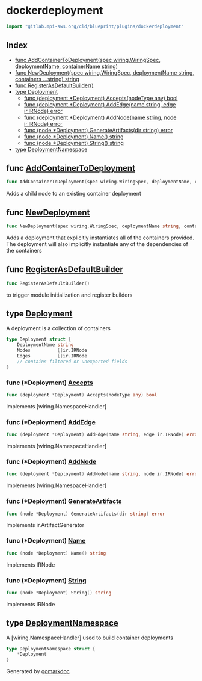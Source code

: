 <!-- Code generated by gomarkdoc. DO NOT EDIT -->

# dockerdeployment

```go
import "gitlab.mpi-sws.org/cld/blueprint/plugins/dockerdeployment"
```

## Index

- [func AddContainerToDeployment\(spec wiring.WiringSpec, deploymentName, containerName string\)](<#AddContainerToDeployment>)
- [func NewDeployment\(spec wiring.WiringSpec, deploymentName string, containers ...string\) string](<#NewDeployment>)
- [func RegisterAsDefaultBuilder\(\)](<#RegisterAsDefaultBuilder>)
- [type Deployment](<#Deployment>)
  - [func \(deployment \*Deployment\) Accepts\(nodeType any\) bool](<#Deployment.Accepts>)
  - [func \(deployment \*Deployment\) AddEdge\(name string, edge ir.IRNode\) error](<#Deployment.AddEdge>)
  - [func \(deployment \*Deployment\) AddNode\(name string, node ir.IRNode\) error](<#Deployment.AddNode>)
  - [func \(node \*Deployment\) GenerateArtifacts\(dir string\) error](<#Deployment.GenerateArtifacts>)
  - [func \(node \*Deployment\) Name\(\) string](<#Deployment.Name>)
  - [func \(node \*Deployment\) String\(\) string](<#Deployment.String>)
- [type DeploymentNamespace](<#DeploymentNamespace>)


<a name="AddContainerToDeployment"></a>
## func [AddContainerToDeployment](<https://gitlab.mpi-sws.org/cld/blueprint2/blueprint/blob/main/plugins/dockerdeployment/wiring.go#L11>)

```go
func AddContainerToDeployment(spec wiring.WiringSpec, deploymentName, containerName string)
```

Adds a child node to an existing container deployment

<a name="NewDeployment"></a>
## func [NewDeployment](<https://gitlab.mpi-sws.org/cld/blueprint2/blueprint/blob/main/plugins/dockerdeployment/wiring.go#L17>)

```go
func NewDeployment(spec wiring.WiringSpec, deploymentName string, containers ...string) string
```

Adds a deployment that explicitly instantiates all of the containers provided. The deployment will also implicitly instantiate any of the dependencies of the containers

<a name="RegisterAsDefaultBuilder"></a>
## func [RegisterAsDefaultBuilder](<https://gitlab.mpi-sws.org/cld/blueprint2/blueprint/blob/main/plugins/dockerdeployment/defaults.go#L10>)

```go
func RegisterAsDefaultBuilder()
```

to trigger module initialization and register builders

<a name="Deployment"></a>
## type [Deployment](<https://gitlab.mpi-sws.org/cld/blueprint2/blueprint/blob/main/plugins/dockerdeployment/ir.go#L8-L15>)

A deployment is a collection of containers

```go
type Deployment struct {
    DeploymentName string
    Nodes          []ir.IRNode
    Edges          []ir.IRNode
    // contains filtered or unexported fields
}
```

<a name="Deployment.Accepts"></a>
### func \(\*Deployment\) [Accepts](<https://gitlab.mpi-sws.org/cld/blueprint2/blueprint/blob/main/plugins/dockerdeployment/wiring.go#L38>)

```go
func (deployment *Deployment) Accepts(nodeType any) bool
```

Implements \[wiring.NamespaceHandler\]

<a name="Deployment.AddEdge"></a>
### func \(\*Deployment\) [AddEdge](<https://gitlab.mpi-sws.org/cld/blueprint2/blueprint/blob/main/plugins/dockerdeployment/wiring.go#L44>)

```go
func (deployment *Deployment) AddEdge(name string, edge ir.IRNode) error
```

Implements \[wiring.NamespaceHandler\]

<a name="Deployment.AddNode"></a>
### func \(\*Deployment\) [AddNode](<https://gitlab.mpi-sws.org/cld/blueprint2/blueprint/blob/main/plugins/dockerdeployment/wiring.go#L50>)

```go
func (deployment *Deployment) AddNode(name string, node ir.IRNode) error
```

Implements \[wiring.NamespaceHandler\]

<a name="Deployment.GenerateArtifacts"></a>
### func \(\*Deployment\) [GenerateArtifacts](<https://gitlab.mpi-sws.org/cld/blueprint2/blueprint/blob/main/plugins/dockerdeployment/deploy_dockercompose.go#L50>)

```go
func (node *Deployment) GenerateArtifacts(dir string) error
```

Implements ir.ArtifactGenerator

<a name="Deployment.Name"></a>
### func \(\*Deployment\) [Name](<https://gitlab.mpi-sws.org/cld/blueprint2/blueprint/blob/main/plugins/dockerdeployment/ir.go#L18>)

```go
func (node *Deployment) Name() string
```

Implements IRNode

<a name="Deployment.String"></a>
### func \(\*Deployment\) [String](<https://gitlab.mpi-sws.org/cld/blueprint2/blueprint/blob/main/plugins/dockerdeployment/ir.go#L23>)

```go
func (node *Deployment) String() string
```

Implements IRNode

<a name="DeploymentNamespace"></a>
## type [DeploymentNamespace](<https://gitlab.mpi-sws.org/cld/blueprint2/blueprint/blob/main/plugins/dockerdeployment/wiring.go#L33-L35>)

A \[wiring.NamespaceHandler\] used to build container deployments

```go
type DeploymentNamespace struct {
    *Deployment
}
```

Generated by [gomarkdoc](<https://github.com/princjef/gomarkdoc>)
